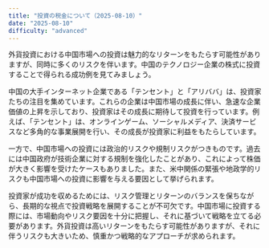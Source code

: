 ```yaml
---
title: "投資の税金について（2025-08-10）"
date: "2025-08-10"
difficulty: "advanced"
---
```


外貨投資における中国市場への投資は魅力的なリターンをもたらす可能性がありますが、同時に多くのリスクを伴います。中国のテクノロジー企業の株式に投資することで得られる成功例を見てみましょう。

中国の大手インターネット企業である「テンセント」と「アリババ」は、投資家たちの注目を集めています。これらの企業は中国市場の成長に伴い、急速な企業価値の上昇を示しており、投資家はその成長に期待して投資を行っています。例えば、「テンセント」は、オンラインゲーム、ソーシャルメディア、決済サービスなど多角的な事業展開を行い、その成長が投資家に利益をもたらしています。

一方で、中国市場への投資には政治的リスクや規制リスクがつきものです。過去には中国政府が技術企業に対する規制を強化したことがあり、これによって株価が大きく影響を受けたケースもありました。また、米中関係の緊張や地政学的リスクも中国市場への投資に影響を与える要因として挙げられます。

投資家が成功を収めるためには、リスク管理とリターンのバランスを保ちながら、長期的な視点で投資戦略を展開することが不可欠です。中国市場に投資する際には、市場動向やリスク要因を十分に把握し、それに基づいて戦略を立てる必要があります。外貨投資は高いリターンをもたらす可能性がありますが、それに伴うリスクも大きいため、慎重かつ戦略的なアプローチが求められます。
